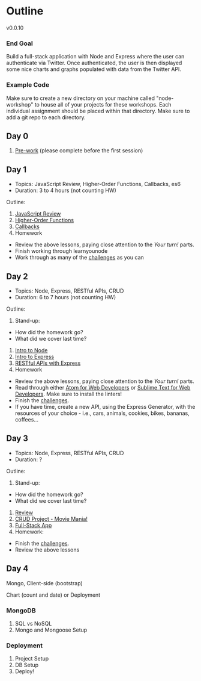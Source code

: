 # Outline

v0.0.10

### End Goal

Build a full-stack application with Node and Express where the user can authenticate via Twitter. Once authenticated, the user is then displayed some nice charts and graphs populated with data from the Twitter API.

### Example Code

Make sure to create a new directory on your machine called "node-workshop" to house all of your projects for these workshops. Each individual assignment should be placed within that directory. Make sure to add a git repo to each directory.

## Day 0

1. [Pre-work](lessons/00-prework.md) (please complete before the first session)

## Day 1

- Topics: JavaScript Review, Higher-Order Functions, Callbacks, es6
- Duration: 3 to 4 hours (not counting HW)

Outline:

1. [JavaScript Review](lessons/01-js_review.md)
1. [Higher-Order Functions](lessons/02-hof.md)
1. [Callbacks](lessons/03-callbacks.md)
1. Homework
  - Review the above lessons, paying close attention to the *Your turn!* parts.
  - Finish working through learnyounode
  - Work through as many of the [challenges](challenges) as you can

## Day 2

- Topics: Node, Express, RESTful APIs, CRUD
- Duration: 6 to 7 hours (not counting HW)

Outline:

1. Stand-up:
  - How did the homework go?
  - What did we cover last time?
1. [Intro to Node](lessons/04-node-intro.md)
1. [Intro to Express](lessons/05-express-intro.md)
1. [RESTful APIs with Express](lessons/06-express-rest.md)
1. Homework
  - Review the above lessons, paying close attention to the *Your turn!* parts.
  - Read through either [Atom for Web Developers](http://mherman.org/blog/2016/08/16/atom-for-web-developers) or [Sublime Text for Web Developers](http://mherman.org/blog/2015/02/05/sublime-text-for-web-developers). Make sure to install the linters!
  - Finish the [challenges](challenges).
  - If you have time, create a new API, using the Express Generator, with the resources of your choice - i.e., cars, animals, cookies, bikes, bananas, coffees...

## Day 3

- Topics: Node, Express, RESTful APIs, CRUD
- Duration: ?

Outline:

1. Stand-up:
  - How did the homework go?
  - What did we cover last time?
1. [Review](lessons/07-review.md)
1. [CRUD Project - Movie Mania!](lessons/08-movie-mania.md)
1. [Full-Stack App](lessons/09-fullstack-app.md)
1. Homework:
  - Finish the [challenges](challenges).
  - Review the above lessons

## Day 4

Mongo, Client-side (bootstrap)

Chart (count and date) or Deployment


### MongoDB

1. SQL vs NoSQL
1. Mongo and Mongoose Setup

### Deployment

1. Project Setup
1. DB Setup
1. Deploy!
